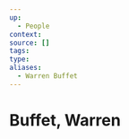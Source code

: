 ```yaml
---
up:
  - People
context:
source: []
tags: 
type:
aliases:
  - Warren Buffet
---
```


# Buffet, Warren

